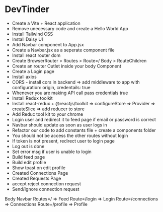 # DevTinder
- Create a Vite + React application
- Remove unecessary code and create a Hello World App
- Install Tailwind CSS
- Install Daisy UI
- Add Navbar component to App.jsx
- Create a Navbar.jsx as a seperate component file
- Install react router dom
- Create BrowserRouter > Routes > Route=/ Body > RouteChildren
- Create an router Outlet inside your body Component
- Create a Login page
- Install axios
- CORS - install cors in backend => add middleware to app with configuration: origin, credentails: true
- Whenever you are making API call pass credentials true
- Install Redux toolkit
- Install react-redux + @reactjs/toolkit => configureStore => Provider => createSlice => add reducer to store
- Add Reduc tool kit to your chrome
- Login user and redirect it to feed page if email or password is correct
- Navbar should update as soon as user logs in
- Refactor our code to add constants file + create a components folder
- You should not be access the other routes without login
- If token is not present, redirect user to login page
- Log out is done
- Set error msg if user is unable to login
- Build feed page
- Build edit profile
- Show toast on edit profile
- Created Connections Page
- Created Requests Page
- accept reject connection request
- Send/Ignore connection request 

Body
    Navbar
    Routes=/ => Feed
    Route=/login => Login
    Route=/connections => Connections
    Route=/profile => Profile